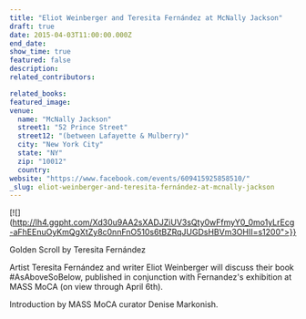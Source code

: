 ```yaml
---
title: "Eliot Weinberger and Teresita Fernández at McNally Jackson"
draft: true
date: 2015-04-03T11:00:00.000Z
end_date:
show_time: true
featured: false
description:
related_contributors:

related_books:
featured_image: 
venue:
  name: "McNally Jackson"
  street1: "52 Prince Street"
  street12: "(between Lafayette & Mulberry)"
  city: "New York City"
  state: "NY"
  zip: "10012"
  country:
website: "https://www.facebook.com/events/609415925858510/"
_slug: eliot-weinberger-and-teresita-fernández-at-mcnally-jackson
---
```


[![](http://lh4.ggpht.com/Xd30u9AA2sXADJZiUV3sQty0wFfmyY0_0mo1yLrEcg-aFhEEnuOyKmQgXtZy8c0nnFnO510s6tBZRqJUGDsHBVm3OHII=s1200">}}
<!-- TFernandez_GoldenScroll.jpg) -->



<figcaption>Golden Scroll by Teresita Fernández</figcaption>



Artist Teresita Fernández and writer Eliot Weinberger will discuss their book #AsAboveSoBelow, published in conjunction with Fernandez's exhibition at MASS MoCA (on view through April 6th).

Introduction by MASS MoCA curator Denise Markonish.


